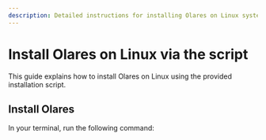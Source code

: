 ```yaml
---
description: Detailed instructions for installing Olares on Linux systems including Ubuntu and Debian. Covers system requirements, installation steps, and activation process.
---
```

# Install Olares on Linux via the script
This guide explains how to install Olares on Linux using the provided installation script.

<!--@include: ./reusables.md{44,51}-->

<!--@include: ./reusables.md{52,65}-->

## Install Olares

In your terminal, run the following command:

<!--@include: ./reusables.md{4,36}-->

<!--@include: ./activate-olares.md-->

<!--@include: ./log-in-to-olares.md-->

<!--@include: ./reusables.md{38,42}-->